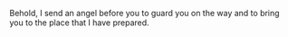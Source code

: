 Behold, I send an angel before you to guard you on the way and to bring you to the place that I have prepared.
